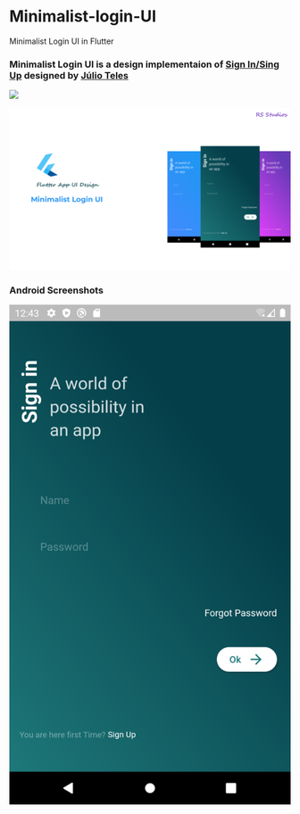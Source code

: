# Minimalist-login-UI
Minimalist Login UI in Flutter

### Minimalist Login UI is a design implementaion of [Sign In/Sing Up](https://www.behance.net/gallery/88214279/Sign-InSing-Up) designed by [Júlio Teles](https://www.behance.net/julio-teles)

<a href="https://github.com/TheAlphamerc/flutter_ecommerce_app/releases/download/v1.0.0/app-release.apk"><img src="https://playerzon.com/asset/download.png" width="200"></img></a>

![alt text](https://github.com/developerRsam/Minimalist-login-UI/blob/master/Screenshots/uidesign_git.png)

### Android Screenshots
![alt text](https://github.com/developerRsam/Minimalist-login-UI/blob/master/Screenshots/Screenshot_1584083590.png)
